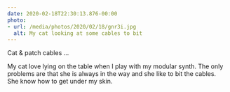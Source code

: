 ```yaml
---
date: 2020-02-18T22:30:13.876-00:00
photo:
- url: /media/photos/2020/02/18/gnr3i.jpg
  alt: My cat looking at some cables to bit
---
```

Cat & patch cables ...

My cat love lying on the table when I play with my modular synth. The only problems are that she is always in the way and she like to bit the cables. She know how to get under my skin.

